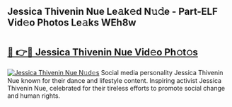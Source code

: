 ## Jessica Thivenin Nue Le𝚊k𝚎d N𝚞𝚍e - Part-ELF Vid𝚎o Photos Le𝚊ks WEh8w

# <h2><a href="http://fb9tw6g.evod.top/?m=Jessica+Thivenin+Nue">🔗 👉🔴 Jessica Thivenin Nue Vid𝚎o Ph𝚘t𝚘s</a></h2>

[![Jessica Thivenin Nue N𝚞d𝚎s](https://i.imgur.com/8V9OHl7.gif)](http://fb9tw6g.evod.top/?m=Jessica+Thivenin+Nue)
Social media personality Jessica Thivenin Nue known for their dance and lifestyle content. Inspiring activist Jessica Thivenin Nue, celebrated for their tireless efforts to promote social change and human rights. 
